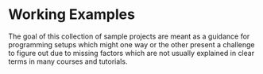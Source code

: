 # Working Examples

The goal of this collection of sample projects are meant as a guidance for programming setups which might one way or the other present a challenge to figure out due to missing factors which are not usually explained in clear terms in many courses and tutorials.
